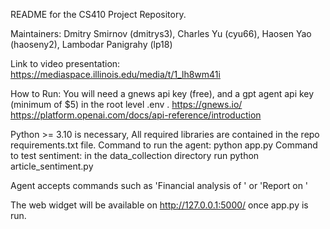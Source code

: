 README for the CS410 Project Repository.

Maintainers:
Dmitry Smirnov (dmitrys3), Charles Yu (cyu66), Haosen Yao (haoseny2), Lambodar Panigrahy (lp18)

Link to video presentation: https://mediaspace.illinois.edu/media/t/1_lh8wm41i

How to Run:
You will need a gnews api key (free), and a gpt agent api key (minimum of $5) in the root level .env . 
https://gnews.io/
https://platform.openai.com/docs/api-reference/introduction

Python >= 3.10 is necessary,
All required libraries are contained in the repo requirements.txt file. 
Command to run the agent: python app.py
Command to test sentiment: in the data_collection directory run python article_sentiment.py

Agent accepts commands such as 'Financial analysis of <Ticket>' or 'Report on <Ticker>'

The web widget will be available on http://127.0.0.1:5000/ once app.py is run. 
